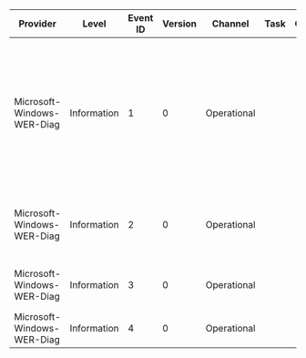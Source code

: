 Provider                    |  Level        |  Event ID  |  Version  |  Channel      |  Task  |  Opcode  |  Keyword  |  Message
----------------------------|---------------|------------|-----------|---------------|--------|----------|-----------|-------------------------------------------------------------------------------------------------------------------------------------------------------------------------------------------------------------------------------------
Microsoft-Windows-WER-Diag  |  Information  |  1         |  0        |  Operational  |        |          |           |  Possible disk corruption detected for executable image {CorruptedFilePath}; causing application {CrashedAppName} to stop working with exception {ExceptionCode}; status code {ExceptionStatusCode}. Initiating further diagnostics.
Microsoft-Windows-WER-Diag  |  Information  |  2         |  0        |  Operational  |        |          |           |  Possible heap corruption detected (exception code {ExceptionCode}). Initiating further diagnostics.
Microsoft-Windows-WER-Diag  |  Information  |  3         |  0        |  Operational  |        |          |           |  Possible crash in an unloaded dll detected. Initiating further diagnostics.
Microsoft-Windows-WER-Diag  |  Information  |  4         |  0        |  Operational  |        |          |           |  Crash on launch is detected. Initiating further diagnostics.
